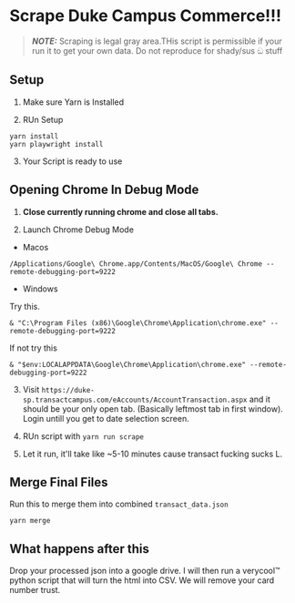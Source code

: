 # Scrape Duke Campus Commerce!!!

> **_NOTE:_**  Scraping is legal gray area.THis script is permissible if your run it to get your own data. Do not reproduce for shady/sus ඞ stuff

## Setup

1) Make sure Yarn is Installed

2) RUn Setup
```shell
yarn install
yarn playwright install
```

3) Your Script is ready to use

## Opening Chrome In Debug Mode


1) **Close currently running chrome and close all tabs.**

2) Launch Chrome Debug Mode

- Macos

```shell
/Applications/Google\ Chrome.app/Contents/MacOS/Google\ Chrome --remote-debugging-port=9222
```

- Windows

Try this.

```shell
& "C:\Program Files (x86)\Google\Chrome\Application\chrome.exe" --remote-debugging-port=9222
```
If not try this
```shell
& "$env:LOCALAPPDATA\Google\Chrome\Application\chrome.exe" --remote-debugging-port=9222
```

3) Visit `https://duke-sp.transactcampus.com/eAccounts/AccountTransaction.aspx` and it should be your only open tab. (Basically leftmost tab in first window). Login untill you get to date selection screen.

4) RUn script with `yarn run scrape`

5) Let it run, it'll take like ~5-10 minutes cause transact fucking sucks L.

## Merge Final Files

Run this to merge them into combined `transact_data.json`

```shell
yarn merge
```

## What happens after this

Drop your processed json into a google drive. I will then run a verycool:tm: python script that will turn the html into CSV. We will remove your card number trust.

